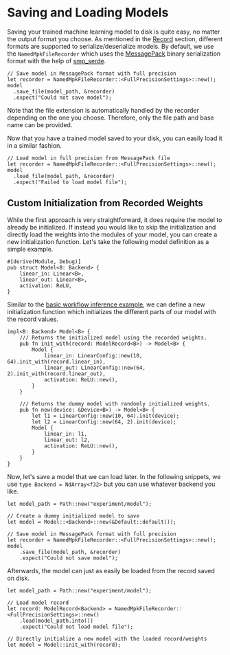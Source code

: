 # Saving and Loading Models

Saving your trained machine learning model to disk is quite easy, no matter the output format you choose. As mentioned in the [Record](./building-blocks/record.md) section, different formats are supported to serialize/deserialize models. By default, we use the `NamedMpkFileRecorder` which uses the [MessagePack](https://msgpack.org/) binary serialization format with the help of [smp_serde](https://docs.rs/rmp-serde/).

```rust, ignore
// Save model in MessagePack format with full precision
let recorder = NamedMpkFileRecorder::<FullPrecisionSettings>::new();
model
  .save_file(model_path, &recorder)
  .expect("Could not save model");
```

Note that the file extension is automatically handled by the recorder depending on the one you choose. Therefore, only the file path and base name can be provided.

Now that you have a trained model saved to your disk, you can easily load it in a similar fashion.

```rust, ignore
// Load model in full precision from MessagePack file
let recorder = NamedMpkFileRecorder::<FullPrecisionSettings>::new();
model
  .load_file(model_path, &recorder)
  .expect("Failed to load model file");
```

## Custom Initialization from Recorded Weights

While the first approach is very straightforward, it does require the model to already be initialized. If instead you would like to skip the initialization and directly load the weights into the modules of your model, you can create a new initialization function. Let's take the following model definition as a simple example.

```rust, ignore
#[derive(Module, Debug)]
pub struct Model<B: Backend> {
    linear_in: Linear<B>,
    linear_out: Linear<B>,
    activation: ReLU,
}
```

Similar to the [basic workflow inference example](../basic-workflow/inference.md), we can define a new initialization function which initializes the different parts of our model with the record values.

```rust, ignore
impl<B: Backend> Model<B> {
    /// Returns the initialized model using the recorded weights.
    pub fn init_with(record: ModelRecord<B>) -> Model<B> {
        Model {
            linear_in: LinearConfig::new(10, 64).init_with(record.linear_in),
            linear_out: LinearConfig::new(64, 2).init_with(record.linear_out),
            activation: ReLU::new(),
        }
    }

    /// Returns the dummy model with randomly initialized weights.
    pub fn new(device: &Device<B>) -> Model<B> {
        let l1 = LinearConfig::new(10, 64).init(device);
        let l2 = LinearConfig::new(64, 2).init(device);
        Model {
            linear_in: l1,
            linear_out: l2,
            activation: ReLU::new(),
        }
    }
}
```

Now, let's save a model that we can load later. In the following snippets, we use `type Backend = NdArray<f32>` but you can use whatever backend you like.

```rust, ignore
let model_path = Path::new("experiment/model");

// Create a dummy initialized model to save
let model = Model::<Backend>::new(&Default::default());

// Save model in MessagePack format with full precision
let recorder = NamedMpkFileRecorder::<FullPrecisionSettings>::new();
model
    .save_file(model_path, &recorder)
    .expect("Could not save model");
```

Afterwards, the model can just as easily be loaded from the record saved on disk.

```rust, ignore
let model_path = Path::new("experiment/model");

// Load model record
let record: ModelRecord<Backend> = NamedMpkFileRecorder::<FullPrecisionSettings>::new()
    .load(model_path.into())
    .expect("Could not load model file");

// Directly initialize a new model with the loaded record/weights
let model = Model::init_with(record);
```